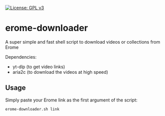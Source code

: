  [![License: GPL v3](https://img.shields.io/badge/License-GPLv3-blue.svg)](https://www.gnu.org/licenses/gpl-3.0)
# erome-downloader
A super simple and fast shell script to download videos or collections from Erome

Dependencies:

- yt-dlp (to get video links)
- aria2c (to download the videos at high speed)

## Usage

Simply paste your Erome link as the first argument of the script:

```bash
erome-downloader.sh link
```
